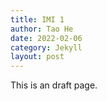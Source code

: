 ```yaml
---
title: IMI 1
author: Tao He
date: 2022-02-06
category: Jekyll
layout: post
---
```


This is an draft page.
